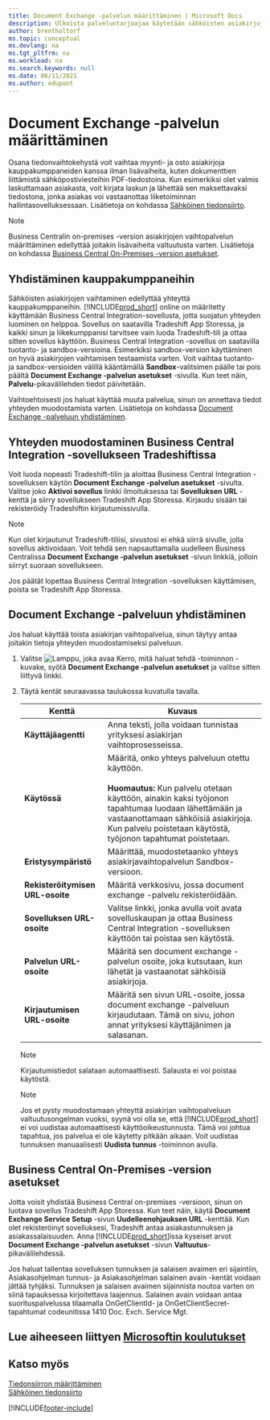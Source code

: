 ```yaml
---
title: Document Exchange -palvelun määrittäminen | Microsoft Docs
description: Ulkoista palveluntarjoajaa käytetään sähköisten asiakirjojen vaihtamiseen liikekumppaneiden kanssa.
author: brentholtorf
ms.topic: conceptual
ms.devlang: na
ms.tgt_pltfrm: na
ms.workload: na
ms.search.keywords: null
ms.date: 06/11/2021
ms.author: edupont
---
```

# <a name="set-up-a-document-exchange-service" />Document Exchange -palvelun määrittäminen

Osana tiedonvaihtokehystä voit vaihtaa myynti- ja osto asiakirjoja kauppakumppaneiden kanssa ilman lisävaiheita, kuten dokumenttien liittämistä sähköpostiviesteihin PDF-tiedostoina. Kun esimerkiksi olet valmis laskuttamaan asiakasta, voit kirjata laskun ja lähettää sen maksettavaksi tiedostona, jonka asiakas voi vastaanottaa liiketoiminnan hallintasovelluksessaan. Lisätietoja on kohdassa [Sähköinen tiedonsiirto](across-data-exchange.md).

> [!NOTE]
> Business Centralin on-premises -version asiakirjojen vaihtopalvelun määrittäminen edellyttää joitakin lisävaiheita valtuutusta varten. Lisätietoja on kohdassa [Business Central On-Premises -version asetukset](#settings-for-business-central-on-premises).

## <a name="connecting-with-trading-partners" />Yhdistäminen kauppakumppaneihin

Sähköisten asiakirjojen vaihtaminen edellyttää yhteyttä kauppakumppaneihin. [!INCLUDE[prod_short](includes/prod_short.md)] online on määritetty käyttämään Business Central Integration-sovellusta, jotta suojatun yhteyden luominen on helppoa. Sovellus on saatavilla Tradeshift App Storessa, ja kaikki sinun ja liikekumppanisi tarvitsee vain luoda Tradeshift-tili ja ottaa sitten sovellus käyttöön. Business Central Integration -sovellus on saatavilla tuotanto- ja sandbox-versioina. Esimerkiksi sandbox-version käyttäminen on hyvä asiakirjojen vaihtamisen testaamista varten. Voit vaihtaa tuotanto- ja sandbox-versioiden välillä kääntämällä **Sandbox**-valitsimen päälle tai pois päältä **Document Exchange -palvelun asetukset** -sivulla. Kun teet näin, **Palvelu**-pikavälilehden tiedot päivitetään.

Vaihtoehtoisesti jos haluat käyttää muuta palvelua, sinun on annettava tiedot yhteyden muodostamista varten. Lisätietoja on kohdassa [Document Exchange -palveluun yhdistäminen](across-how-to-set-up-a-document-exchange-service.md#to-connect-to-a-document-exchange-service).

## <a name="to-connect-to-the-business-central-integration-app-on-tradeshift" />Yhteyden muodostaminen Business Central Integration -sovellukseen Tradeshiftissa

Voit luoda nopeasti Tradeshift-tilin ja aloittaa Business Central Integration -sovelluksen käytön **Document Exchange -palvelun asetukset** -sivulta. Valitse joko **Aktivoi sovellus** linkki ilmoituksessa tai **Sovelluksen URL** -kenttä ja siirry sovellukseen Tradeshift App Storessa. Kirjaudu sisään tai rekisteröidy Tradeshiftin kirjautumissivulla.

> [!NOTE]
> Kun olet kirjautunut Tradeshift-tiliisi, sivustosi ei ehkä siirrä sivulle, jolla sovellus aktivoidaan. Voit tehdä sen napsauttamalla uudelleen Business Centralissa **Document Exchange -palvelun asetukset** -sivun linkkiä, jolloin siirryt suoraan sovellukseen.

Jos päätät lopettaa Business Central Integration -sovelluksen käyttämisen, poista se Tradeshift App Storessa. 

## <a name="to-connect-to-a-document-exchange-service" />Document Exchange -palveluun yhdistäminen

Jos haluat käyttää toista asiakirjan vaihtopalvelua, sinun täytyy antaa joitakin tietoja yhteyden muodostamiseksi palveluun.

1. Valitse ![Lamppu, joka avaa Kerro, mitä haluat tehdä -toiminnon](media/ui-search/search_small.png "Kerro, mitä haluat tehdä") -kuvake, syötä **Document Exchange -palvelun asetukset** ja valitse sitten liittyvä linkki.  
2. Täytä kentät seuraavassa taulukossa kuvatulla tavalla.  

    |Kenttä|Kuvaus|  
    |---------------------------------|---------------------------------------|  
    |**Käyttäjäagentti**|Anna teksti, jolla voidaan tunnistaa yrityksesi asiakirjan vaihtoprosesseissa.|  
    |**Käytössä**|Määritä, onko yhteys palveluun otettu käyttöön.<br><br> **Huomautus:** Kun palvelu otetaan käyttöön, ainakin kaksi työjonon tapahtumaa luodaan lähettämään ja vastaanottamaan sähköisiä asiakirjoja. Kun palvelu poistetaan käytöstä, työjonon tapahtumat poistetaan.|  
    |**Eristysympäristö**|Määrittää, muodostetaanko yhteys asiakirjavaihtopalvelun Sandbox-versioon.|
    |**Rekisteröitymisen URL-osoite**|Määritä verkkosivu, jossa document exchange -palvelu rekisteröidään.|  
    |**Sovelluksen URL-osoite**|Valitse linkki, jonka avulla voit avata sovelluskaupan ja ottaa Business Central Integration -sovelluksen käyttöön tai poistaa sen käytöstä.|
    |**Palvelun URL-osoite**|Määritä sen document exchange -palvelun osoite, joka kutsutaan, kun lähetät ja vastaanotat sähköisiä asiakirjoja.|  
    |**Kirjautumisen URL-osoite**|Määritä sen sivun URL-osoite, jossa document exchange -palveluun kirjaudutaan. Tämä on sivu, johon annat yrityksesi käyttäjänimen ja salasanan.|  
    
    > [!NOTE]  
    > Kirjautumistiedot salataan automaattisesti. Salausta ei voi poistaa käytöstä.

    > [!NOTE]
    > Jos et pysty muodostamaan yhteyttä asiakirjan vaihtopalveluun valtuutusongelman vuoksi, syynä voi olla se, että [!INCLUDE[prod_short](includes/prod_short.md)] ei voi uudistaa automaattisesti käyttöoikeustunnusta. Tämä voi johtua tapahtua, jos palvelua ei ole käytetty pitkään aikaan. Voit uudistaa tunnuksen manuaalisesti **Uudista tunnus** -toiminnon avulla.

## <a name="settings-for-business-central-on-premises" />Business Central On-Premises -version asetukset

Jotta voisit yhdistää Business Central on-premises -versioon, sinun on luotava sovellus Tradeshift App Storessa. Kun teet näin, käytä **Document Exchange Service Setup** -sivun **Uudelleenohjauksen URL** -kenttää. Kun olet rekisteröinyt sovelluksesi, Tradeshift antaa asiakastunnuksen ja asiakassalaisuuden. Anna [!INCLUDE[prod_short](includes/prod_short.md)]issa kyseiset arvot **Document Exchange -palvelun asetukset** -sivun **Valtuutus**-pikavälilehdessä.

Jos haluat tallentaa sovelluksen tunnuksen ja salaisen avaimen eri sijaintiin, Asiakasohjelman tunnus- ja Asiakasohjelman salainen avain -kentät voidaan jättää tyhjäksi. Tunnuksen ja salaisen avaimen sijainnista noutoa varten on siinä tapauksessa kirjoitettava laajennus. Salainen avain voidaan antaa suorituspalvelussa tilaamalla OnGetClientId- ja OnGetClientSecret-tapahtumat codeunitissa 1410 Doc. Exch. Service Mgt.

## <a name="see-related-microsoft-trainingtrainingmoduleselectronic-documents-dynamics-365-business-central" />Lue aiheeseen liittyen [Microsoftin koulutukset](/training/modules/electronic-documents-dynamics-365-business-central/)

## <a name="see-also" />Katso myös

[Tiedonsiirron määrittäminen](across-set-up-data-exchange.md)  
[Sähköinen tiedonsiirto](across-data-exchange.md)


[!INCLUDE[footer-include](includes/footer-banner.md)]
